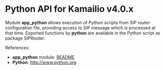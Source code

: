 # Python API for Kamailio v4.0.x

Module **app_python** allows execution of Python scripts from SIP router
configuration file, providing access to SIP message which is processed
at that time. Exported functions by **python** are available in the
Python script as package SIPRouter.

References:

- **app_python** module:
    [README](http://kamailio.org/docs/modules/4.0.x/modules/app_python.html)
- **Python**: <http://www.python.org>
